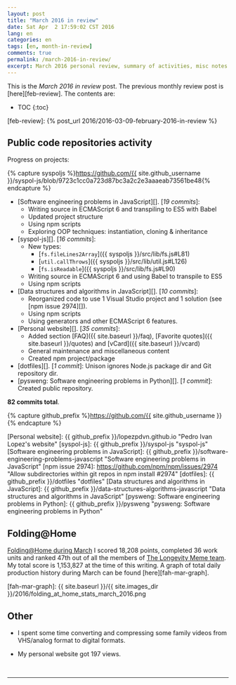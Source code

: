 ```yaml
---
layout: post
title: "March 2016 in review"
date: Sat Apr  2 17:59:02 CST 2016
lang: en
categories: en
tags: [en, month-in-review]
comments: true
permalink: /march-2016-in-review/
excerpt: March 2016 personal review, summary of activities, misc notes...
---
```


This is the *March 2016 in review* post. The previous monthly review post is
[here][feb-review].  The contents are:

* TOC
{:toc}

[feb-review]: {% post_url 2016/2016-03-09-february-2016-in-review %}

## Public code repositories activity ###################################

Progress on projects:

{% capture syspoljs %}https://github.com/{{ site.github_username }}/syspol-js/blob/9723c1cc0a723d87bc3a2c2e3aaaeab73561be48{% endcapture %}

- [Software engineering problems in JavaScript][]. [*19 commits*]:
  - Writing source in ECMAScript 6 and transpiling to ES5 with Babel
  - Updated project structure
  - Using npm scripts
  - Exploring OOP techniques: instantiation, cloning & inheritance
- [syspol-js][]. [*16 commits*]:
  - New types:
    - [`fs.fileLines2Array`]({{ syspoljs }}/src/lib/fs.js#L81)
    - [`util.callThrows`]({{ syspoljs }}/src/lib/util.js#L126)
    - [`fs.isReadable`]({{ syspoljs }}/src/lib/fs.js#L90)
  - Writing source in ECMAScript 6 and using Babel to transpile to ES5
  - Using npm scripts
- [Data structures and algorithms in JavaScript][]. [*10 commits*]:
  - Reorganized code to use 1 Visual Studio project and 1 solution (see [npm
    issue 2974][]).
  - Using npm scripts
  - Using generators and other ECMAScript 6 features.
- [Personal website][]. [*35 commits*]:
  - Added section [FAQ]({{ site.baseurl }}/faq), [Favorite quotes]({{
    site.baseurl }}/quotes) and [vCard]({{ site.baseurl }}/vcard)
  - General maintenance and miscellaneous content
  - Created npm project/package
- [dotfiles][]. [*1 commit*]: Unison ignores Node.js package dir and Git
  repository dir.
- [pysweng: Software engineering problems in Python][]. [*1 commit*]: Created
  public repository.

**82 commits total**.

{% capture github_prefix %}https://github.com/{{ site.github_username }}{% endcapture %}

[Personal website]: {{ github_prefix }}/lopezpdvn.github.io "Pedro Ivan Lopez's website"
[syspol-js]: {{ github_prefix }}/syspol-js "syspol-js"
[Software engineering problems in JavaScript]: {{ github_prefix }}/software-engineering-problems-javascript "Software engineering problems in JavaScript"
[npm issue 2974]: https://github.com/npm/npm/issues/2974 "Allow subdirectories within git repos in npm install #2974"
[dotfiles]: {{ github_prefix }}/dotfiles "dotfiles"
[Data structures and algorithms in JavaScript]: {{ github_prefix }}/data-structures-algorithms-javascript "Data structures and algorithms in JavaScript"
[pysweng: Software engineering problems in Python]: {{ github_prefix }}/pysweng "pysweng: Software engineering problems in Python"

## Folding@Home #######################################################

[Folding@Home during March][fah-stats] I scored 18,208 points, completed 36
work units and ranked 47th out of all the members of [The Longevity Meme
team][].  My total score is 1,153,827 at the time of this writing.  A graph of
total daily production history during March can be found [here][fah-mar-graph].

[fah-stats]: http://folding.extremeoverclocking.com/user_summary.php?s=&u=648628 "dreilopz - User Summary - EXTREME Overclocking Folding @ Home Stats"
[The Longevity Meme team]: http://folding.extremeoverclocking.com/user_list.php?s=&t=32461 "The Longevity Meme Individual Users List"
[fah-mar-graph]: {{ site.baseurl }}/{{ site.images_dir }}/2016/folding_at_home_stats_march_2016.png

## Other ###############################################################

- I spent some time converting and compressing some family videos from
  VHS/analog format to digital formats.

- My personal website got 197 views.

<br/>

---
